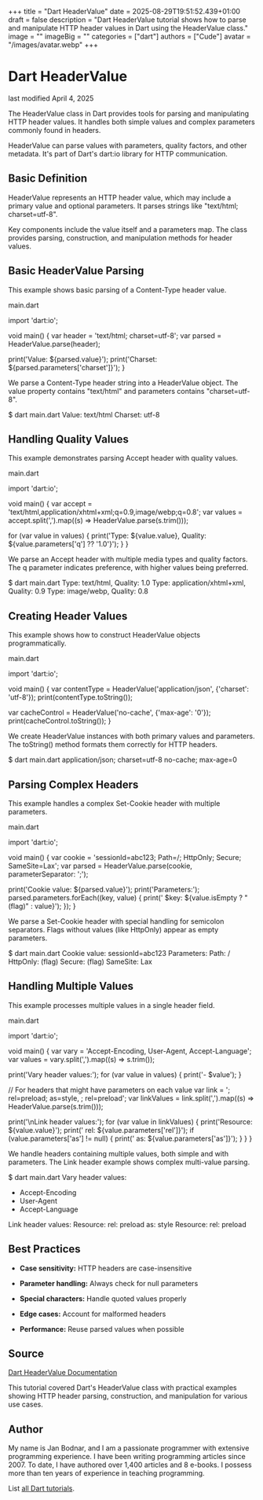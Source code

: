 +++
title = "Dart HeaderValue"
date = 2025-08-29T19:51:52.439+01:00
draft = false
description = "Dart HeaderValue tutorial shows how to parse and manipulate HTTP header values in Dart using the HeaderValue class."
image = ""
imageBig = ""
categories = ["dart"]
authors = ["Cude"]
avatar = "/images/avatar.webp"
+++

# Dart HeaderValue

last modified April 4, 2025

The HeaderValue class in Dart provides tools for parsing and
manipulating HTTP header values. It handles both simple values and complex
parameters commonly found in headers.

HeaderValue can parse values with parameters, quality factors, and other
metadata. It's part of Dart's dart:io library for HTTP
communication.

## Basic Definition

HeaderValue represents an HTTP header value, which may include
a primary value and optional parameters. It parses strings like
"text/html; charset=utf-8".

Key components include the value itself and a parameters map. The class
provides parsing, construction, and manipulation methods for header values.

## Basic HeaderValue Parsing

This example shows basic parsing of a Content-Type header value.

main.dart
  

import 'dart:io';

void main() {
  var header = 'text/html; charset=utf-8';
  var parsed = HeaderValue.parse(header);
  
  print('Value: ${parsed.value}');
  print('Charset: ${parsed.parameters['charset']}');
}

We parse a Content-Type header string into a HeaderValue object. The value
property contains "text/html" and parameters contains "charset=utf-8".

$ dart main.dart
Value: text/html
Charset: utf-8

## Handling Quality Values

This example demonstrates parsing Accept header with quality values.

main.dart
  

import 'dart:io';

void main() {
  var accept = 'text/html,application/xhtml+xml;q=0.9,image/webp;q=0.8';
  var values = accept.split(',').map((s) =&gt; HeaderValue.parse(s.trim()));
  
  for (var value in values) {
    print('Type: ${value.value}, Quality: ${value.parameters['q'] ?? '1.0'}');
  }
}

We parse an Accept header with multiple media types and quality factors.
The q parameter indicates preference, with higher values being preferred.

$ dart main.dart
Type: text/html, Quality: 1.0
Type: application/xhtml+xml, Quality: 0.9
Type: image/webp, Quality: 0.8

## Creating Header Values

This example shows how to construct HeaderValue objects programmatically.

main.dart
  

import 'dart:io';

void main() {
  var contentType = HeaderValue('application/json', {'charset': 'utf-8'});
  print(contentType.toString());
  
  var cacheControl = HeaderValue('no-cache', {'max-age': '0'});
  print(cacheControl.toString());
}

We create HeaderValue instances with both primary values and parameters.
The toString() method formats them correctly for HTTP headers.

$ dart main.dart
application/json; charset=utf-8
no-cache; max-age=0

## Parsing Complex Headers

This example handles a complex Set-Cookie header with multiple parameters.

main.dart
  

import 'dart:io';

void main() {
  var cookie = 'sessionId=abc123; Path=/; HttpOnly; Secure; SameSite=Lax';
  var parsed = HeaderValue.parse(cookie, parameterSeparator: ';');
  
  print('Cookie value: ${parsed.value}');
  print('Parameters:');
  parsed.parameters.forEach((key, value) {
    print('  $key: ${value.isEmpty ? "(flag)" : value}');
  });
}

We parse a Set-Cookie header with special handling for semicolon separators.
Flags without values (like HttpOnly) appear as empty parameters.

$ dart main.dart
Cookie value: sessionId=abc123
Parameters:
  Path: /
  HttpOnly: (flag)
  Secure: (flag)
  SameSite: Lax

## Handling Multiple Values

This example processes multiple values in a single header field.

main.dart
  

import 'dart:io';

void main() {
  var vary = 'Accept-Encoding, User-Agent, Accept-Language';
  var values = vary.split(',').map((s) =&gt; s.trim());
  
  print('Vary header values:');
  for (var value in values) {
    print('- $value');
  }
  
  // For headers that might have parameters on each value
  var link = '; rel=preload; as=style, ; rel=preload';
  var linkValues = link.split(',').map((s) =&gt; HeaderValue.parse(s.trim()));
  
  print('\nLink header values:');
  for (var value in linkValues) {
    print('Resource: ${value.value}');
    print('  rel: ${value.parameters['rel']}');
    if (value.parameters['as'] != null) {
      print('  as: ${value.parameters['as']}');
    }
  }
}

We handle headers containing multiple values, both simple and with parameters.
The Link header example shows complex multi-value parsing.

$ dart main.dart
Vary header values:
- Accept-Encoding
- User-Agent
- Accept-Language

Link header values:
Resource: 
  rel: preload
  as: style
Resource: 
  rel: preload

## Best Practices

- **Case sensitivity:** HTTP headers are case-insensitive

- **Parameter handling:** Always check for null parameters

- **Special characters:** Handle quoted values properly

- **Edge cases:** Account for malformed headers

- **Performance:** Reuse parsed values when possible

## Source

[Dart HeaderValue Documentation](https://api.dart.dev/stable/dart-io/HeaderValue-class.html)

This tutorial covered Dart's HeaderValue class with practical examples showing
HTTP header parsing, construction, and manipulation for various use cases.

## Author

My name is Jan Bodnar, and I am a passionate programmer with extensive
programming experience. I have been writing programming articles since 2007.
To date, I have authored over 1,400 articles and 8 e-books. I possess more
than ten years of experience in teaching programming.

List [all Dart tutorials](/dart/).